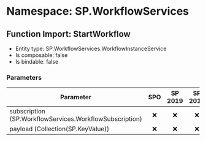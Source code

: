# Namespace: SP.WorkflowServices

## Function Import: StartWorkflow

- Entity type: SP.WorkflowServices.WorkflowInstanceService
- Is composable: false
- Is bindable: false

### Parameters

Parameter | SPO | SP 2019 | SP 2016 | SP 2013
----------|:---:|:-------:|:-------:|:-------
subscription (SP.WorkflowServices.WorkflowSubscription) | ❌ | ❌ | ❌ | ✅
payload (Collection(SP.KeyValue)) | ❌ | ❌ | ❌ | ✅
